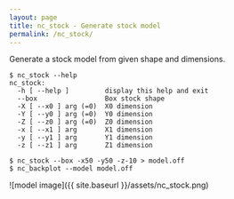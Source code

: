 ```yaml
---
layout: page
title: nc_stock - Generate stock model
permalink: /nc_stock/
---
```


Generate a stock model from given shape and dimensions.

```
$ nc_stock --help
nc_stock:
  -h [ --help ]         display this help and exit
  --box                 Box stock shape
  -X [ --x0 ] arg (=0)  X0 dimension
  -Y [ --y0 ] arg (=0)  Y0 dimension
  -Z [ --z0 ] arg (=0)  Z0 dimension
  -x [ --x1 ] arg       X1 dimension
  -y [ --y1 ] arg       Y1 dimension
  -z [ --z1 ] arg       Z1 dimension
```

```
$ nc_stock --box -x50 -y50 -z-10 > model.off
$ nc_backplot --model model.off
```

![model image]({{ site.baseurl }}/assets/nc_stock.png)
